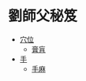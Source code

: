 # 劉師父秘笈

* [穴位](point/READMe.md)
    * [膏肓](point/point01.md) 
* [手](hand/README.md)
    * [手麻](/hand/hand01.md)